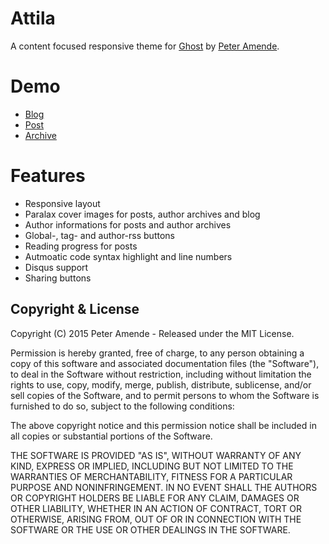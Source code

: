 # Attila

A content focused responsive theme for [Ghost](http://github.com/tryghost/ghost/) by [Peter Amende](http://zutrinken.com/).

# Demo

* [Blog](http://ghost-dev0.zutrinken.com/)
* [Post](http://ghost-dev0.zutrinken.com/post-demo/)
* [Archive](http://ghost-dev0.zutrinken.com/author/zutrinken/page/2/)

# Features

* Responsive layout
* Paralax cover images for posts, author archives and blog
* Author informations for posts and author archives
* Global-, tag- and author-rss buttons
* Reading progress for posts
* Autmoatic code syntax highlight and line numbers
* Disqus support
* Sharing buttons

## Copyright & License

Copyright (C) 2015 Peter Amende - Released under the MIT License.

Permission is hereby granted, free of charge, to any person obtaining a copy of this software and associated documentation files (the "Software"), to deal in the Software without restriction, including without limitation the rights to use, copy, modify, merge, publish, distribute, sublicense, and/or sell copies of the Software, and to permit persons to whom the Software is furnished to do so, subject to the following conditions:

The above copyright notice and this permission notice shall be included in all copies or substantial portions of the Software.

THE SOFTWARE IS PROVIDED "AS IS", WITHOUT WARRANTY OF ANY KIND, EXPRESS OR IMPLIED, INCLUDING BUT NOT LIMITED TO THE WARRANTIES OF MERCHANTABILITY, FITNESS FOR A PARTICULAR PURPOSE AND
NONINFRINGEMENT. IN NO EVENT SHALL THE AUTHORS OR COPYRIGHT HOLDERS BE LIABLE FOR ANY CLAIM, DAMAGES OR OTHER LIABILITY, WHETHER IN AN ACTION OF CONTRACT, TORT OR OTHERWISE, ARISING FROM, OUT OF OR IN CONNECTION WITH THE SOFTWARE OR THE USE OR OTHER DEALINGS IN THE SOFTWARE.
